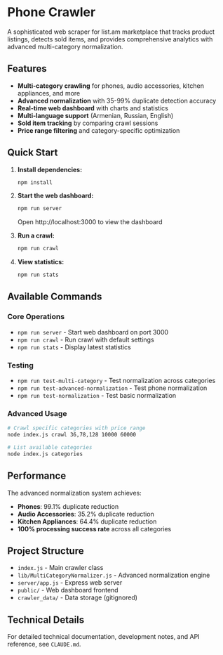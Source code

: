 # Phone Crawler

A sophisticated web scraper for list.am marketplace that tracks product listings, detects sold items, and provides comprehensive analytics with advanced multi-category normalization.

## Features

- **Multi-category crawling** for phones, audio accessories, kitchen appliances, and more
- **Advanced normalization** with 35-99% duplicate detection accuracy
- **Real-time web dashboard** with charts and statistics
- **Multi-language support** (Armenian, Russian, English)
- **Sold item tracking** by comparing crawl sessions
- **Price range filtering** and category-specific optimization

## Quick Start

1. **Install dependencies:**
   ```bash
   npm install
   ```

2. **Start the web dashboard:**
   ```bash
   npm run server
   ```
   Open http://localhost:3000 to view the dashboard

3. **Run a crawl:**
   ```bash
   npm run crawl
   ```

4. **View statistics:**
   ```bash
   npm run stats
   ```

## Available Commands

### Core Operations
- `npm run server` - Start web dashboard on port 3000
- `npm run crawl` - Run crawl with default settings
- `npm run stats` - Display latest statistics

### Testing
- `npm run test-multi-category` - Test normalization across categories
- `npm run test-advanced-normalization` - Test phone normalization
- `npm run test-normalization` - Test basic normalization

### Advanced Usage
```bash
# Crawl specific categories with price range
node index.js crawl 36,78,128 10000 60000

# List available categories
node index.js categories
```

## Performance

The advanced normalization system achieves:
- **Phones**: 99.1% duplicate reduction
- **Audio Accessories**: 35.2% duplicate reduction
- **Kitchen Appliances**: 64.4% duplicate reduction
- **100% processing success rate** across all categories

## Project Structure

- `index.js` - Main crawler class
- `lib/MultiCategoryNormalizer.js` - Advanced normalization engine
- `server/app.js` - Express web server
- `public/` - Web dashboard frontend
- `crawler_data/` - Data storage (gitignored)

## Technical Details

For detailed technical documentation, development notes, and API reference, see `CLAUDE.md`.